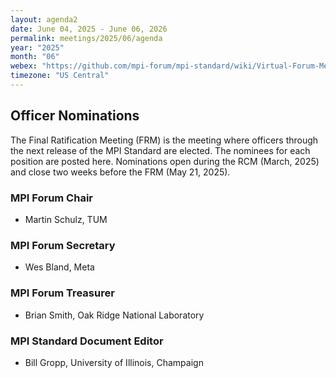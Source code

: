 ```yaml
---
layout: agenda2
date: June 04, 2025 - June 06, 2026
permalink: meetings/2025/06/agenda
year: "2025"
month: "06"
webex: "https://github.com/mpi-forum/mpi-standard/wiki/Virtual-Forum-Meeting-Information"
timezone: "US Central"
---
```


## Officer Nominations

The Final Ratification Meeting (FRM) is the meeting where officers through the next release of the
MPI Standard are elected. The nominees for each position are posted here. Nominations open during
the RCM (March, 2025) and close two weeks before the FRM (May 21, 2025).

### MPI Forum Chair

* Martin Schulz, TUM

### MPI Forum Secretary

* Wes Bland, Meta

### MPI Forum Treasurer

* Brian Smith, Oak Ridge National Laboratory

### MPI Standard Document Editor

* Bill Gropp, University of Illinois, Champaign
